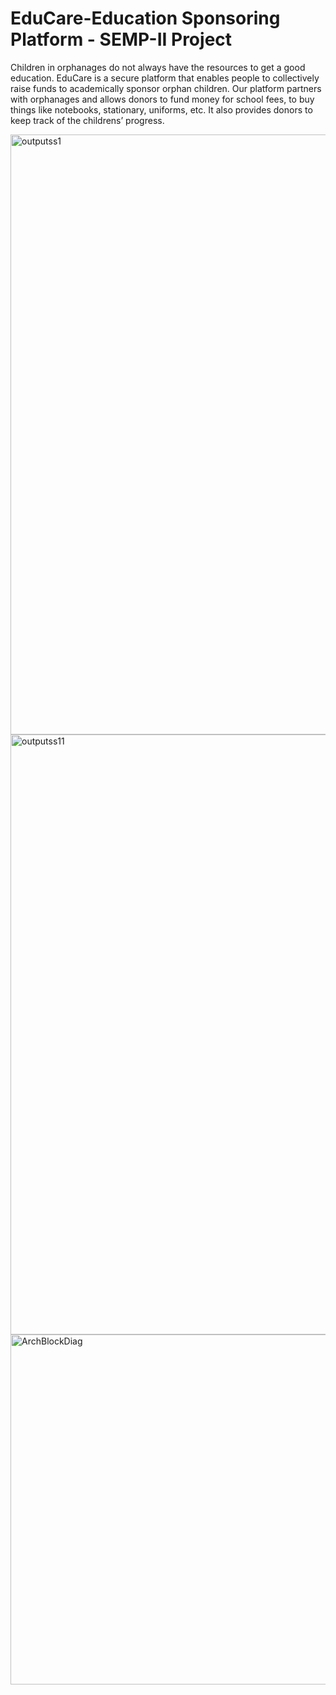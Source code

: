# EduCare-Education Sponsoring Platform - SEMP-II Project

Children in orphanages do not always have the resources to get a good education. EduCare
is a secure platform that enables people to collectively raise funds to academically sponsor
orphan children. Our platform partners with orphanages and allows donors to fund money for
school fees, to buy things like notebooks, stationary, uniforms, etc. It also provides donors to
keep track of the childrens’ progress.

<img width="960" alt="outputss1" src="https://github.com/juhishake/EduCare-Education-Sponsoring-Platform-SEMP-II-Project/assets/93880727/0773568f-8713-4f2d-aa4a-74a1dfc877a4">
<img width="960" alt="outputss11" src="https://github.com/juhishake/EduCare-Education-Sponsoring-Platform-SEMP-II-Project/assets/93880727/7ddf5122-9780-41c5-86d2-becc3df28367">
<img width="560" alt="ArchBlockDiag" src="https://github.com/juhishake/EduCare-Education-Sponsoring-Platform-SEMP-II-Project/assets/93880727/df814981-0479-47ed-9dde-c18cd4673065">
